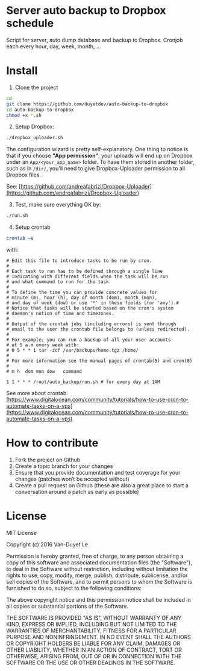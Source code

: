 # Server auto backup to Dropbox schedule
Script for server, auto dump database and backup to Dropbox. Cronjob each every hour, day, week, month, ...

# Install

1. Clone the project

  ```sh
  cd 
  git clone https://github.com/duyetdev/auto-backup-to-dropbox
  cd auto-backup-to-dropbox
  chmod +x *.sh
  ```
  
2. Setup Dropbox: 

  ```sh
  ./dropbox_uploader.sh
  ```

  The configuration wizard is pretty self-explanatory. One thing to notice is that if you choose **"App permission"**, your   uploads will end up on Dropbox under an `App/<your_app_name>` folder. To have them stored in another folder, such as in   `/dir/`, you'll need to give Dropbox-Uploader permission to all Dropbox files.

  See: [https://github.com/andreafabrizi/Dropbox-Uploader](https://github.com/andreafabrizi/Dropbox-Uploader)

3. Test, make sure everything OK by:

  ```sh
  ./run.sh
  ```

4. Setup crontab

  ```sh
  crontab –e
  ```
  
  with: 
  ```
  # Edit this file to introduce tasks to be run by cron.
  #
  # Each task to run has to be defined through a single line
  # indicating with different fields when the task will be run
  # and what command to run for the task
  #
  # To define the time you can provide concrete values for
  # minute (m), hour (h), day of month (dom), month (mon),
  # and day of week (dow) or use '*' in these fields (for 'any').#
  # Notice that tasks will be started based on the cron's system
  # daemon's notion of time and timezones.
  #
  # Output of the crontab jobs (including errors) is sent through
  # email to the user the crontab file belongs to (unless redirected).
  #
  # For example, you can run a backup of all your user accounts
  # at 5 a.m every week with:
  # 0 5 * * 1 tar -zcf /var/backups/home.tgz /home/
  #
  # For more information see the manual pages of crontab(5) and cron(8)
  #
  # m h  dom mon dow   command
  
  1 1 * * * /root/auto_backup/run.sh # for every day at 1AM
  ```
  
  See more about crontab: [https://www.digitalocean.com/community/tutorials/how-to-use-cron-to-automate-tasks-on-a-vps](https://www.digitalocean.com/community/tutorials/how-to-use-cron-to-automate-tasks-on-a-vps)


# How to contribute

1. Fork the project on Github
2. Create a topic branch for your changes
3. Ensure that you provide documentation and test coverage for your changes (patches won’t be accepted without)
4. Create a pull request on Github (these are also a great place to start a conversation around a patch as early as possible)

# License

MIT License

Copyright (c) 2016 Van-Duyet Le

Permission is hereby granted, free of charge, to any person obtaining a copy of this software and associated documentation files (the "Software"), to deal in the Software without restriction, including without limitation the rights to use, copy, modify, merge, publish, distribute, sublicense, and/or sell copies of the Software, and to permit persons to whom the Software is furnished to do so, subject to the following conditions:

The above copyright notice and this permission notice shall be included in all copies or substantial portions of the Software.

THE SOFTWARE IS PROVIDED "AS IS", WITHOUT WARRANTY OF ANY KIND, EXPRESS OR IMPLIED, INCLUDING BUT NOT LIMITED TO THE WARRANTIES OF MERCHANTABILITY, FITNESS FOR A PARTICULAR PURPOSE AND NONINFRINGEMENT. IN NO EVENT SHALL THE AUTHORS OR COPYRIGHT HOLDERS BE LIABLE FOR ANY CLAIM, DAMAGES OR OTHER LIABILITY, WHETHER IN AN ACTION OF CONTRACT, TORT OR OTHERWISE, ARISING FROM, OUT OF OR IN CONNECTION WITH THE SOFTWARE OR THE USE OR OTHER DEALINGS IN THE SOFTWARE.

